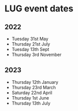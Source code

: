 # LUG event dates

## 2022

- Tuesday 31st May
- Thursday 21st July
- Tuesday 13th Sept
- Thursday 3rd November

## 2023

- Thursday 12th January
- Thursday 23rd March
- Saturday 22nd April
- Thursday 1st June
- Thursday 13th July
 
